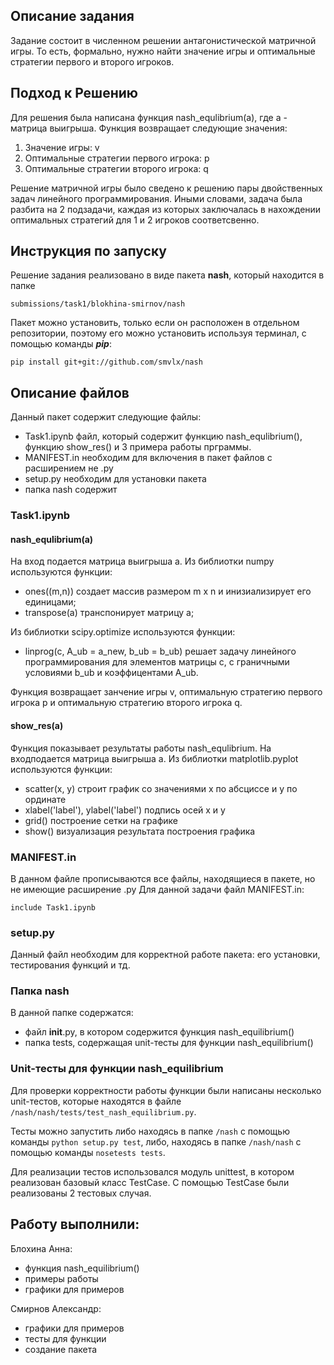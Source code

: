 ## **Описание задания**

Задание состоит в численном решении антагонистической матричной игры. То есть, формально, нужно найти значение игры и оптимальные стратегии первого и второго игроков.

## **Подход к Решению**
Для решения была написана функция nash_equlibrium(a), где а - матрица выигрыша.
Функция возвращает следующие значения: 
1. Значение игры: v 
2. Оптимальные стратегии первого игрока: p
3. Оптимальные стратегии второго игрока: q

Решение матричной игры было сведено к решению пары двойственных задач линейного программирования.
Иными словами, задача была разбита на 2 подзадачи, каждая из которых заключалась в нахождении оптимальных стратегий для 1 и 2 игроков соответсвенно.

## Инструкция по запуску
Решение задания реализовано в виде пакета **nash**, который находится в папке
```
submissions/task1/blokhina-smirnov/nash
```
Пакет можно установить, только если он расположен в отдельном репозитории, поэтому его можно установить используя терминал, с помощью команды _**pip**_:
```
pip install git+git://github.com/smvlx/nash
```

## **Описание файлов**
Данный пакет содержит следующие файлы: 
* Task1.ipynb файл, который содержит функцию nash_equlibrium(), функцию show_res() и 3 примера работы прграммы. 
* MANIFEST.in необходим для включения в пакет файлов с расширением не .py  
* setup.py необходим для установки пакета
* папка nash содержит 

### Task1.ipynb
#### nash_equlibrium(а)

На вход подается матрица выигрыша а. 
Из библиотки numpy используются функции: 
- ones((m,n)) создает массив размером m x n и инизиализирует его единицами;
- transpose(a) транспонирует матрицу а;

Из библиотки scipy.optimize используются функции:
- linprog(c, A_ub = a_new, b_ub = b_ub) решает задачу линейного программирования для элементов матрицы с, с граничными условиями b_ub и  коэффицентами A_ub. 

Функция возвращает занчение игры v, оптимальную стратегию первого игрока p и оптимальную стратегию второго игрока q.

#### show_res(а)

Функция показывает результаты работы nash_equlibrium. На входподается матрица выигрыша а.
Из библиотки matplotlib.pyplot используются функции:
- scatter(х, у) строит график со значениями х по абсциссе и у по ординате
- xlabel('label'), ylabel('label') подпись осей х и у
- grid() построение сетки на графике
- show() визуализация результата построения графика

### MANIFEST.in
В данном файле прописываются все файлы, находящиеся в пакете, но не имеющие расширение .py
Для данной задачи файл MANIFEST.in: 
```
include Task1.ipynb
```
### setup.py
Данный файл необходим для корректной работе пакета: его установки, тестирования функций и тд.

### Папка nash
В данной папке содержатся:
  - файл __init__.py, в котором содержится функция nash_equilibrium()
  - папка tests, содержащая unit-тесты для функции nash_equilibrium()
 
### Unit-тесты для функции nash_equilibrium
Для проверки корректности работы функции были написаны несколько unit-тестов, которые находятся в файле ```/nash/nash/tests/test_nash_equilibrium.py```.

Тесты можно запустить либо находясь в папке ```/nash``` с помощью команды ```python setup.py test```, либо, находясь в папке ```/nash/nash``` с помощью команды ```nosetests tests```.

Для реализации тестов использовался модуль unittest, в котором реализован базовый класс TestCase.
С помощью TestCase были реализованы 2 тестовых случая.


 
## Работу выполнили:
Блохина Анна:
- функция nash_equilibrium()
- примеры работы
- графики для примеров

Смирнов Александр:
- графики для примеров
- тесты для функции
- создание пакета


